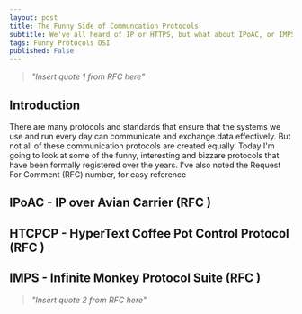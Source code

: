```yaml
---
layout: post
title: The Funny Side of Communcation Protocols
subtitle: We've all heard of IP or HTTPS, but what about IPoAC, or IMPS
tags: Funny Protocols OSI
published: False
---
```

>*"Insert quote 1 from RFC here"*

## Introduction
There are many protocols and standards that ensure that the systems we use and run every day can communicate and exchange data effectively. But not all of these communication protocols are created equally. Today I'm going to look at some of the funny, interesting and bizzare protocols that have been formally registered over the years. I've also noted the Request For Comment (RFC) number, for easy reference

## IPoAC - IP over Avian Carrier (RFC )

## HTCPCP - HyperText Coffee Pot Control Protocol (RFC )

## IMPS - Infinite Monkey Protocol Suite (RFC )


>*"Insert quote 2 from RFC here"*